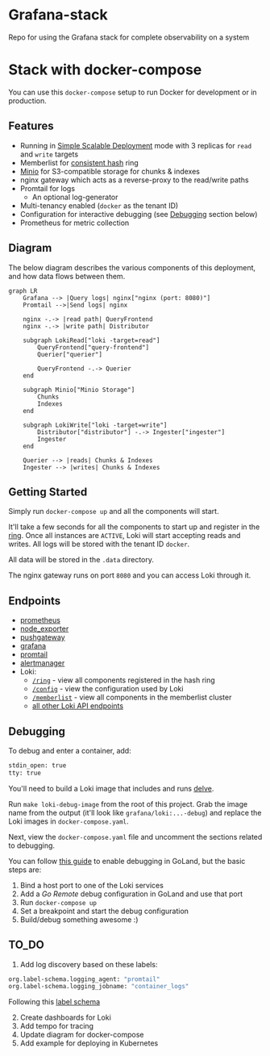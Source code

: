 # Grafana-stack

Repo for using the Grafana stack for complete observability on a system

# Stack with docker-compose

You can use this `docker-compose` setup to run Docker for development or in production.

## Features

- Running in [Simple Scalable Deployment](https://grafana.com/docs/loki/latest/fundamentals/architecture/deployment-modes/#simple-scalable-deployment-mode) mode with 3 replicas for `read` and `write` targets
- Memberlist for [consistent hash](https://grafana.com/docs/loki/latest/fundamentals/architecture/rings/) ring
- [Minio](https://min.io/) for S3-compatible storage for chunks & indexes
- nginx gateway which acts as a reverse-proxy to the read/write paths
- Promtail for logs
  - An optional log-generator
- Multi-tenancy enabled (`docker` as the tenant ID)
- Configuration for interactive debugging (see [Debugging](#debugging) section below)
- Prometheus for metric collection

## Diagram

The below diagram describes the various components of this deployment, and how data flows between them.

```mermaid
graph LR
    Grafana --> |Query logs| nginx["nginx (port: 8080)"]
    Promtail -->|Send logs| nginx

    nginx -.-> |read path| QueryFrontend
    nginx -.-> |write path| Distributor

    subgraph LokiRead["loki -target=read"]
        QueryFrontend["query-frontend"]
        Querier["querier"]

        QueryFrontend -.-> Querier
    end

    subgraph Minio["Minio Storage"]
        Chunks
        Indexes
    end

    subgraph LokiWrite["loki -target=write"]
        Distributor["distributor"] -.-> Ingester["ingester"]
        Ingester
    end

    Querier --> |reads| Chunks & Indexes
    Ingester --> |writes| Chunks & Indexes
```

## Getting Started

Simply run `docker-compose up` and all the components will start.

It'll take a few seconds for all the components to start up and register in the [ring](http://localhost:8080/ring). Once all instances are `ACTIVE`, Loki will start accepting reads and writes. All logs will be stored with the tenant ID `docker`.

All data will be stored in the `.data` directory.

The nginx gateway runs on port `8080` and you can access Loki through it.

## Endpoints

- [prometheus](http://localhost:9090)
- [node_exporter](http://localhost:9100)
- [pushgateway](http://localhost:9091)
- [grafana](http://localhost:3000)
- [promtail](http://localhost:9080)
- [alertmanager](http://localhost:9093)
- Loki:
  - [`/ring`](http://localhost:8080/ring) - view all components registered in the hash ring
  - [`/config`](http://localhost:8080/config) - view the configuration used by Loki
  - [`/memberlist`](http://localhost:8080/memberlist) - view all components in the memberlist cluster
  - [all other Loki API endpoints](https://grafana.com/docs/loki/latest/api/)

## Debugging

To debug and enter a container, add:

```sh
stdin_open: true
tty: true
```

You'll need to build a Loki image that includes and runs [delve](https://github.com/go-delve/delve).

Run `make loki-debug-image` from the root of this project. Grab the image name from the output (it'll look like `grafana/loki:...-debug`) and replace the Loki images in `docker-compose.yaml`.

Next, view the `docker-compose.yaml` file and uncomment the sections related to debugging.

You can follow [this guide](https://blog.jetbrains.com/go/2020/05/06/debugging-a-go-application-inside-a-docker-container/) to enable debugging in GoLand, but the basic steps are:

1. Bind a host port to one of the Loki services
2. Add a _Go Remote_ debug configuration in GoLand and use that port
3. Run `docker-compose up`
4. Set a breakpoint and start the debug configuration
5. Build/debug something awesome :)

## TO_DO

1. Add log discovery based on these labels:

```sh
org.label-schema.logging_agent: "promtail"
org.label-schema.logging_jobname: "container_logs"
```

Following this [label schema](http://label-schema.org/rc1/)

2. Create dashboards for Loki
3. Add tempo for tracing
4. Update diagram for docker-compose
5. Add example for deploying in Kubernetes
